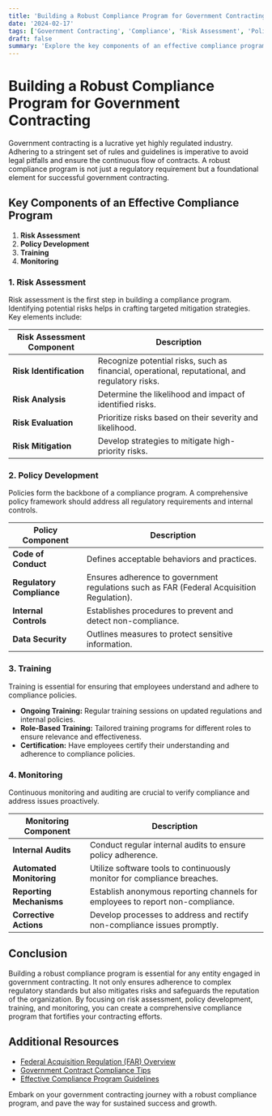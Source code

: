 ```yaml
---
title: 'Building a Robust Compliance Program for Government Contracting'
date: '2024-02-17'
tags: ['Government Contracting', 'Compliance', 'Risk Assessment', 'Policy Development', 'Training', 'Monitoring']
draft: false
summary: 'Explore the key components of an effective compliance program, including risk assessment, policy development, training, and monitoring to ensure adherence to government regulations.'
---
```


# Building a Robust Compliance Program for Government Contracting

Government contracting is a lucrative yet highly regulated industry. Adhering to a stringent set of rules and guidelines is imperative to avoid legal pitfalls and ensure the continuous flow of contracts. A robust compliance program is not just a regulatory requirement but a foundational element for successful government contracting.

## Key Components of an Effective Compliance Program

1. **Risk Assessment**
2. **Policy Development**
3. **Training**
4. **Monitoring**

### 1. Risk Assessment

Risk assessment is the first step in building a compliance program. Identifying potential risks helps in crafting targeted mitigation strategies. Key elements include:

| Risk Assessment Component | Description |
| --- | --- |
| **Risk Identification** | Recognize potential risks, such as financial, operational, reputational, and regulatory risks. |
| **Risk Analysis** | Determine the likelihood and impact of identified risks. |
| **Risk Evaluation** | Prioritize risks based on their severity and likelihood. |
| **Risk Mitigation** | Develop strategies to mitigate high-priority risks. |

### 2. Policy Development

Policies form the backbone of a compliance program. A comprehensive policy framework should address all regulatory requirements and internal controls.

| Policy Component | Description |
| --- | --- |
| **Code of Conduct** | Defines acceptable behaviors and practices. |
| **Regulatory Compliance** | Ensures adherence to government regulations such as FAR (Federal Acquisition Regulation). |
| **Internal Controls** | Establishes procedures to prevent and detect non-compliance. |
| **Data Security** | Outlines measures to protect sensitive information. |

### 3. Training

Training is essential for ensuring that employees understand and adhere to compliance policies.

- **Ongoing Training:** Regular training sessions on updated regulations and internal policies.
- **Role-Based Training:** Tailored training programs for different roles to ensure relevance and effectiveness.
- **Certification:** Have employees certify their understanding and adherence to compliance policies.

### 4. Monitoring

Continuous monitoring and auditing are crucial to verify compliance and address issues proactively.

| Monitoring Component | Description |
| --- | --- |
| **Internal Audits** | Conduct regular internal audits to ensure policy adherence. |
| **Automated Monitoring** | Utilize software tools to continuously monitor for compliance breaches. |
| **Reporting Mechanisms** | Establish anonymous reporting channels for employees to report non-compliance. |
| **Corrective Actions** | Develop processes to address and rectify non-compliance issues promptly. |

## Conclusion

Building a robust compliance program is essential for any entity engaged in government contracting. It not only ensures adherence to complex regulatory standards but also mitigates risks and safeguards the reputation of the organization. By focusing on risk assessment, policy development, training, and monitoring, you can create a comprehensive compliance program that fortifies your contracting efforts.

## Additional Resources

- [Federal Acquisition Regulation (FAR) Overview](https://www.acquisition.gov/)
- [Government Contract Compliance Tips](https://www.sba.gov/)
- [Effective Compliance Program Guidelines](https://www.coso.org/)

Embark on your government contracting journey with a robust compliance program, and pave the way for sustained success and growth.
```